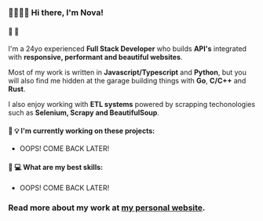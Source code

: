 ### 🏳️‍🌈👋😄 Hi there, I'm Nova!

#### 📖 📝

I'm a 24yo experienced **Full Stack Developer** who builds **API's** integrated with **responsive, performant and beautiful websites**.

Most of my work is written in **Javascript/Typescript** and **Python**, but you will also find me hidden at the garage building things with **Go**, **C/C++** and **Rust**. <br/>

I also enjoy working with **ETL systems** powered by scrapping techonologies such as **Selenium, Scrapy and BeautifulSoup**.<br/>

#### 🌱 💡 I'm currently working on these projects:

- OOPS! COME BACK LATER!


#### 💼 💻 What are my best skills:

- OOPS! COME BACK LATER!

### Read more about my work at <a href="https://novascript.dev/" target="_blank">my personal website</a>.
